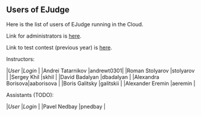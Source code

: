 Users of EJudge
---

Here is the list of users of EJudge running in the Cloud.

Link for administrators is [here](
http://158.160.144.239/cgi-bin/serve-control).

Link to test contest (previous year) is [here](
http://158.160.144.239/cgi-bin/new-client?contest_id=211).

Instructors:

|_User_            |_Login_    |
|Andrei Tatarnikov |andrewt0301|
|Roman Stolyarov   |stolyarov  |
|Sergey Khil       |skhil      |
|David Badalyan    |dbadalyan  |
|Alexandra Borisova|aaborisova |
|Boris Galitsky    |galitskii  |
|Alexander Eremin  |aeremin    |

Assistants (TODO):

|_User_            |_Login_      |
|Pavel Nedbay      |pnedbay      |

